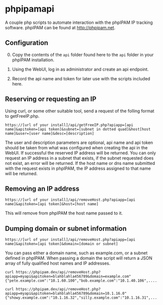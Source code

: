 # phpipamapi

A couple php scripts to automate interaction with the phpIPAM IP tracking software.
phpIPAM can be found at http://phpipam.net.

## Configuration

0. Copy the contents of the ```api``` folder found here to the ```api``` folder in your
phpIPAM installation.  

0. Using the WebUI, log in as administrator and create an api endpoint.

0. Record the api name and token for later use with the scripts included here.

## Reserving or requesting an IP
Using curl, or some other suitable tool, send a request of the folling format to getFreeIP.php.

```
https://[url of your install]/api/getFreeIP.php?apiapp=[api name]&apitoken=[api token]&subnet=[subnet in dotted quad]&host[host name]&user=[user name]&desc=[description]
```

The user and description parameters are optional, api name and api token should be taken from what was configured when creating the api in the WebUI.  If successful the reserved IP address will be returned.  You can only request an IP address in a subnet that exists, if the subnet requested does not exist, an error will be returned.  If the host name or dns name submitted with the request exists in phpIPAM, the IP address assigned to that name will be returned.

## Removing an IP address

```
https://[url of your install]/api/removeHost.php?apiapp=[api name]&apitoken=[api token]&host=[host name]
```

This will remove from phpIPAM the host name passed to it.

## Dumping domain or subnet information

```
https://[url of your install]/api/removeHost.php?apiapp=[api name]&apitoken=[api token]&domain=[domain or subnet]
```

You can pass either a domain name, such as example.com, or a subnet defined in phpIPAM.  When passing a domain the script will return a JSON array of fully qualified host names and IP addresses.  

```
curl https://phpipam.dev/api/removeHost.php?apiapp=myapi&apitoken=blahblahla456789&domain=example.com"
{"pete.example.com":"10.1.60.100","bob.example.com":"10.1.40.106",......}
```
```
curl https://phpipam.dev/api/removeHost.php?apiapp=myapi&apitoken=blahblahla456789&domain=10.1.16.0"
{"showy.example.com":"10.1.16.32","silly.example.com":"10.1.16.31",....}
```
